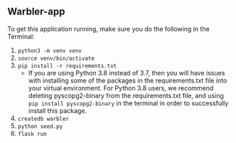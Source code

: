 ## Warbler-app

To get this application running, make sure you do the following in the Terminal:

1. `python3 -m venv venv`
2. `source venv/bin/activate`
3. `pip install -r requirements.txt`
      -   If you are using Python 3.8 instead of 3.7, then you will have issues with installing some of the packages in the requirements.txt file into your virtual environment.
For Python 3.8 users, we recommend deleting pyscopg2-binary from the requirements.txt file, and using `pip install pyscopg2-binary` in the terminal in order to successfully install this package.
4. `createdb warbler`
5. `python seed.py`
6. `flask run`
